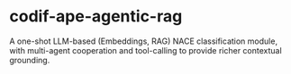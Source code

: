 # codif-ape-agentic-rag
A one-shot LLM-based (Embeddings, RAG) NACE classification module, with multi-agent cooperation and tool-calling to provide richer contextual grounding.
